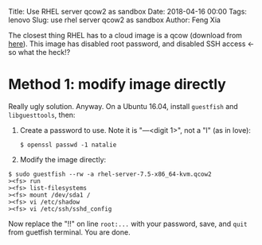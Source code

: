 Title: Use RHEL server qcow2 as sandbox
Date: 2018-04-16 00:00
Tags: lenovo
Slug: use rhel server qcow2 as sandbox
Author: Feng Xia


The closest thing RHEL has to a cloud image is a qcow (download from
[here][1]). This image has disabled root password, and disabled SSH
access &larr; so what the heck!?

[1]: https://access.redhat.com/downloads/content/69/ver=/rhel---7/7.5/x86_64/product-software

# Method 1: modify image directly

Really ugly solution. Anyway. On a Ubuntu 16.04, install `guestfish`
and `libguesttools`, then:

1. Create a password to use. Note it is "&mdash;<digit 1>", not a "l"
   (as in love):
   ```shell
   $ openssl passwd -1 natalie
   ```
   
2. Modify the image directly:

```shell
$ sudo guestfish --rw -a rhel-server-7.5-x86_64-kvm.qcow2 
><fs> run
><fs> list-filesystems
><fs> mount /dev/sda1 /
><fs> vi /etc/shadow
><fs> vi /etc/ssh/sshd_config
```
   
Now replace the "!!" on line `root:...` with your password, save,
and `quit` from guetfish terminal. You are done.
